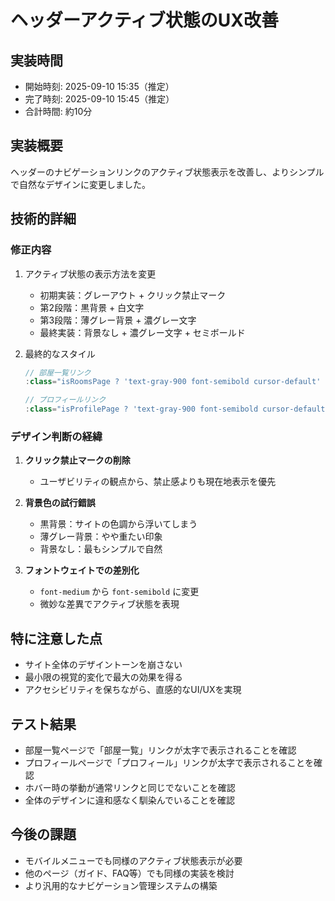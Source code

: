 # ヘッダーアクティブ状態のUX改善

## 実装時間
- 開始時刻: 2025-09-10 15:35（推定）
- 完了時刻: 2025-09-10 15:45（推定）
- 合計時間: 約10分

## 実装概要
ヘッダーのナビゲーションリンクのアクティブ状態表示を改善し、よりシンプルで自然なデザインに変更しました。

## 技術的詳細

### 修正内容
1. アクティブ状態の表示方法を変更
   - 初期実装：グレーアウト + クリック禁止マーク
   - 第2段階：黒背景 + 白文字
   - 第3段階：薄グレー背景 + 濃グレー文字
   - 最終実装：背景なし + 濃グレー文字 + セミボールド

2. 最終的なスタイル
   ```javascript
   // 部屋一覧リンク
   :class="isRoomsPage ? 'text-gray-900 font-semibold cursor-default' : 'text-gray-700 hover:bg-gray-100'"
   
   // プロフィールリンク
   :class="isProfilePage ? 'text-gray-900 font-semibold cursor-default' : 'text-gray-700 hover:bg-gray-100'"
   ```

### デザイン判断の経緯
1. **クリック禁止マークの削除**
   - ユーザビリティの観点から、禁止感よりも現在地表示を優先

2. **背景色の試行錯誤**
   - 黒背景：サイトの色調から浮いてしまう
   - 薄グレー背景：やや重たい印象
   - 背景なし：最もシンプルで自然

3. **フォントウェイトでの差別化**
   - `font-medium` から `font-semibold` に変更
   - 微妙な差異でアクティブ状態を表現

## 特に注意した点
- サイト全体のデザイントーンを崩さない
- 最小限の視覚的変化で最大の効果を得る
- アクセシビリティを保ちながら、直感的なUI/UXを実現

## テスト結果
- 部屋一覧ページで「部屋一覧」リンクが太字で表示されることを確認
- プロフィールページで「プロフィール」リンクが太字で表示されることを確認
- ホバー時の挙動が通常リンクと同じでないことを確認
- 全体のデザインに違和感なく馴染んでいることを確認

## 今後の課題
- モバイルメニューでも同様のアクティブ状態表示が必要
- 他のページ（ガイド、FAQ等）でも同様の実装を検討
- より汎用的なナビゲーション管理システムの構築